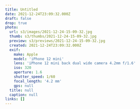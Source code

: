 ```yaml
---
title: Untitled
date: 2021-12-24T23:09:32.000Z
draft: false
drop: true
photo:
  url: s3/images/2021-12-24-15-09-32.jpg
  thumb: s3/thumbs/2021-12-24-15-09-32.jpg
  preview: s3/previews/2021-12-24-15-09-32.jpg
  created: 2021-12-24T23:09:32.000Z
  exif:
    make: Apple
    model: 'iPhone 12 mini'
    lens: 'iPhone 12 mini back dual wide camera 4.2mm f/1.6'
    iso: 320
    aperture: 1.6
    shutter_speed: 1/60
    focal_length: '4.2 mm'
    gps: null
  title: null
  caption: null
links: []
---
```

